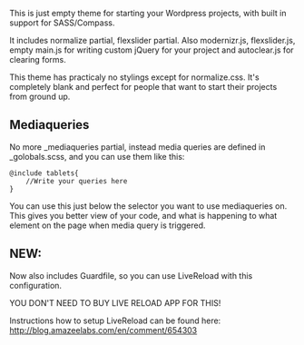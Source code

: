 This is just empty theme for starting your Wordpress projects, with
built in support for SASS/Compass.

It includes normalize partial, flexslider partial.
Also modernizr.js, flexslider.js, empty main.js for writing custom jQuery for
your project and autoclear.js for clearing forms.

This theme has practicaly no stylings except for normalize.css. 
It's completely blank and perfect for people that want to start their projects
from ground up.

## Mediaqueries

No more _mediaqueries partial, instead media queries are defined in _golobals.scss, and you can use them like this:

    @include tablets{
        //Write your queries here
    }

You can use this just below the selector you want to use mediaqueries on. This gives you better view of your code, and what is happening to what element on the page when media query is triggered.


## NEW:

Now also includes Guardfile, so you can use LiveReload with this 
configuration. 

YOU DON'T NEED TO BUY LIVE RELOAD APP FOR THIS!

Instructions how to setup LiveReload can be found here: http://blog.amazeelabs.com/en/comment/654303  
